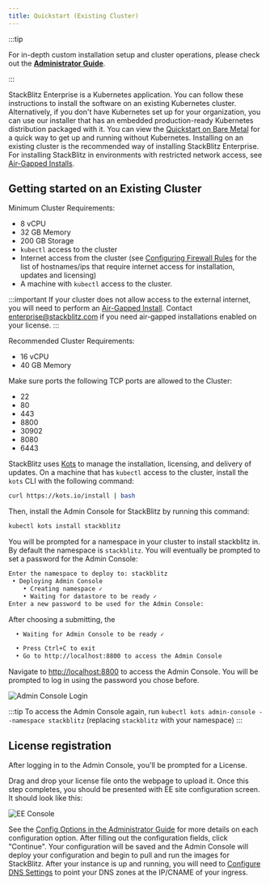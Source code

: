 ```yaml
---
title: Quickstart (Existing Cluster)
---
```


:::tip

For in-depth custom installation setup and cluster operations, please check out the **[Administrator Guide](/docs/enterprise/installation/administrator-guide)**.

:::

StackBlitz Enterprise is a Kubernetes application. You can follow these instructions to install the software on an existing Kubernetes cluster. Alternatively, if
you don't have Kubernetes set up for your organization, you can use our installer that has an embedded production-ready Kubernetes distribution packaged with it.
You can view the [Quickstart on Bare Metal](/docs/enterprise/installation/quickstart) for a quick way to get up and running without Kubernetes. Installing on
an existing cluster is the recommended way of installing StackBlitz Enterprise. For installing StackBlitz in environments with restricted network access, see
[Air-Gapped Installs](/docs/enterprise/installation/air-gapped-installs).

## Getting started on an Existing Cluster

Minimum Cluster Requirements:

- 8 vCPU
- 32 GB Memory
- 200 GB Storage
- `kubectl` access to the cluster
- Internet access from the cluster (see [Configuring Firewall Rules](/docs/enterprise/configuring-firewall-rules) for the list of hostnames/ips that require internet access for installation, updates and licensing)
- A machine with `kubectl` access to the cluster.

:::important
If your cluster does not allow access to the external internet, you will need to perform an [Air-Gapped Install](/docs/enterprise/installation/air-gapped-installs).
Contact [enterprise@stackblitz.com](mailto:enterprise@stackblitz.com) if you need air-gapped installations enabled on your license.
:::

Recommended Cluster Requirements:

- 16 vCPU
- 40 GB Memory

Make sure ports the following TCP ports are allowed to the Cluster:

- 22
- 80
- 443
- 8800
- 30902
- 8080
- 6443

StackBlitz uses [Kots](https://kots.io) to manage the installation, licensing, and delivery of updates. On a machine that has `kubectl` access to the cluster, install the `kots` CLI with the following command:

```sh
curl https://kots.io/install | bash
```

Then, install the Admin Console for StackBlitz by running this command:

```sh
kubectl kots install stackblitz
```

You will be prompted for a namespace in your cluster to install stackblitz in. By default the namespace is `stackblitz`. You will eventually be prompted to set a password for the Admin Console:

```sh
Enter the namespace to deploy to: stackblitz
 • Deploying Admin Console
    • Creating namespace ✓
    • Waiting for datastore to be ready ✓
Enter a new password to be used for the Admin Console:
```

After choosing a submitting, the

```sh
  • Waiting for Admin Console to be ready ✓

  • Press Ctrl+C to exit
  • Go to http://localhost:8800 to access the Admin Console
```

Navigate to [http://localhost:8800](http://localhost:8800) to access the Admin Console. You will be prompted to log in using the password you chose before.

![Admin Console Login](/doc_images/admin-console-login.png)

:::tip
To access the Admin Console again, run `kubectl kots admin-console --namespace stackblitz` (replacing `stackblitz` with your namespace)
:::

## License registration

After logging in to the Admin Console, you'll be prompted for a License.

Drag and drop your license file onto the webpage to upload it. Once this step completes, you should be presented with EE site configuration screen. It should look like this:

![EE Console](/doc_images/ee-console-config.png)

See the [Config Options in the Administrator Guide](http://local.stackblitz.com:3000/docs/enterprise/installation/administrator-guide#config-options) for more details on each configuration option. After filling out the configuration fields, click "Continue". Your configuration will be saved and the Admin Console will deploy your configuration and begin to pull and run the images for StackBlitz. After your instance is up and running, you will need to [Configure DNS Settings](http://local.stackblitz.com:3000/docs/enterprise/configuring-dns) to point your DNS zones at the IP/CNAME of your ingress.
